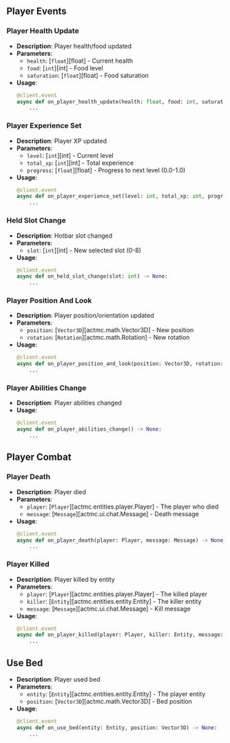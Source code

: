 ## Player Events

### Player Health Update
- **Description**: Player health/food updated
- **Parameters**:
  - `health`: [`float`][float] - Current health
  - `food`: [`int`][int] - Food level
  - `saturation`: [`float`][float] - Food saturation
- **Usage**:
  ```python
  @client.event
  async def on_player_health_update(health: float, food: int, saturation: float) -> None:
      ...
  ```

### Player Experience Set
- **Description**: Player XP updated
- **Parameters**:
  - `level`: [`int`][int] - Current level
  - `total_xp`: [`int`][int] - Total experience
  - `progress`: [`float`][float] - Progress to next level (0.0-1.0)
- **Usage**:
  ```python
  @client.event
  async def on_player_experience_set(level: int, total_xp: int, progress: float) -> None:
      ...
  ```

### Held Slot Change
- **Description**: Hotbar slot changed
- **Parameters**:
  - `slot`: [`int`][int] - New selected slot (0-8)
- **Usage**:
  ```python
  @client.event
  async def on_held_slot_change(slot: int) -> None:
      ...
  ```

### Player Position And Look
- **Description**: Player position/orientation updated
- **Parameters**:
  - `position`: [`Vector3D`][actmc.math.Vector3D] - New position
  - `rotation`: [`Rotation`][actmc.math.Rotation] - New rotation
- **Usage**:
  ```python
  @client.event
  async def on_player_position_and_look(position: Vector3D, rotation: Rotation) -> None:
      ...
  ```

### Player Abilities Change
- **Description**: Player abilities changed
- **Usage**:
  ```python
  @client.event
  async def on_player_abilities_change() -> None:
      ...
  ```

## Player Combat

### Player Death
- **Description**: Player died
- **Parameters**:
  - `player`: [`Player`][actmc.entities.player.Player] - The player who died
  - `message`: [`Message`][actmc.ui.chat.Message] - Death message
- **Usage**:
  ```python
  @client.event
  async def on_player_death(player: Player, message: Message) -> None:
      ...
  ```

### Player Killed
- **Description**: Player killed by entity
- **Parameters**:
  - `player`: [`Player`][actmc.entities.player.Player] - The killed player
  - `killer`: [`Entity`][actmc.entities.entity.Entity] - The killer entity
  - `message`: [`Message`][actmc.ui.chat.Message] - Kill message
- **Usage**:
  ```python
  @client.event
  async def on_player_killed(player: Player, killer: Entity, message: Message) -> None:
      ...
  ```

## Use Bed
- **Description**: Player used bed
- **Parameters**:
  - `entity`: [`Entity`][actmc.entities.entity.Entity] - The player entity
  - `position`: [`Vector3D`][actmc.math.Vector3D] - Bed position
- **Usage**:
  ```python
  @client.event
  async def on_use_bed(entity: Entity, position: Vector3D) -> None:
      ...
  ```